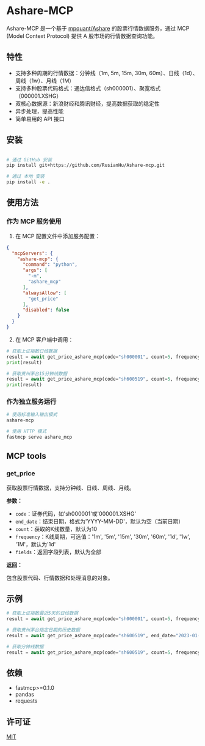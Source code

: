 # Ashare-MCP

Ashare-MCP 是一个基于 [mpquant/Ashare](https://github.com/mpquant/Ashare) 的股票行情数据服务，通过 MCP (Model Context Protocol) 提供 A 股市场的行情数据查询功能。

## 特性

- 支持多种周期的行情数据：分钟线（1m, 5m, 15m, 30m, 60m）、日线（1d）、周线（1w）、月线（1M）
- 支持多种股票代码格式：通达信格式（sh000001）、聚宽格式（000001.XSHG）
- 双核心数据源：新浪财经和腾讯财经，提高数据获取的稳定性
- 异步处理，提高性能
- 简单易用的 API 接口

## 安装

```bash

# 通过 GitHub 安装
pip install git+https://github.com/RusianHu/Ashare-mcp.git

# 通过 本地 安装
pip install -e .

```

## 使用方法

### 作为 MCP 服务使用

1. 在 MCP 配置文件中添加服务配置：

```json
{
  "mcpServers": {
    "ashare-mcp": {
      "command": "python",
      "args": [
        "-m",
        "ashare_mcp"
      ],
      "alwaysAllow": [
        "get_price"
      ],
      "disabled": false
    }
  }
}
```

2. 在 MCP 客户端中调用：

```python
# 获取上证指数日线数据
result = await get_price_ashare_mcp(code="sh000001", count=5, frequency="1d")
print(result)

# 获取贵州茅台15分钟线数据
result = await get_price_ashare_mcp(code="sh600519", count=5, frequency="15m")
print(result)
```

### 作为独立服务运行

```bash
# 使用标准输入输出模式
ashare-mcp

# 使用 HTTP 模式
fastmcp serve ashare_mcp
```

## MCP tools

### get_price

获取股票行情数据，支持分钟线、日线、周线、月线。

**参数：**

- `code`：证券代码，如'sh000001'或'000001.XSHG'
- `end_date`：结束日期，格式为'YYYY-MM-DD'，默认为空（当前日期）
- `count`：获取的K线数量，默认为10
- `frequency`：K线周期，可选值：'1m', '5m', '15m', '30m', '60m', '1d', '1w', '1M'，默认为'1d'
- `fields`：返回字段列表，默认为全部

**返回：**

包含股票代码、行情数据和处理消息的对象。

## 示例

```python
# 获取上证指数最近5天的日线数据
result = await get_price_ashare_mcp(code="sh000001", count=5, frequency="1d")

# 获取贵州茅台指定日期的历史数据
result = await get_price_ashare_mcp(code="sh600519", end_date="2023-01-01", count=10, frequency="1d")

# 获取分钟线数据
result = await get_price_ashare_mcp(code="sh600519", count=5, frequency="15m")
```

## 依赖

- fastmcp>=0.1.0
- pandas
- requests

## 许可证

[MIT](LICENSE)